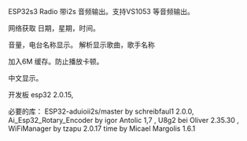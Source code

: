 ESP32s3 Radio 带i2s 音频输出。支持VS1053 等音频输出。

网络获取 日期，星期，时间。

音量，电台名称显示。 解析显示歌曲，歌手名称

加入6M 缓存。防止播放卡顿。

中文显示。

开发板 esp32 2.0.15,

必要的库： 
ESP32-aduioii2s/master by schreibfaul1 2.0.0,
Ai_Esp32_Rotary_Encoder by igor Antolic 1,7 ,
U8g2 bei Oliver 2.35.30 , 
WiFiManager by tzapu 2.0.17 
time by Micael Margolis 1.6.1
